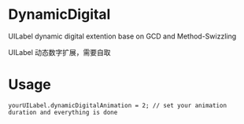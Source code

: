 # DynamicDigital
UILabel dynamic digital extention base on GCD and Method-Swizzling

UILabel 动态数字扩展，需要自取

# Usage
```
yourUILabel.dynamicDigitalAnimation = 2; // set your animation duration and everything is done
```
